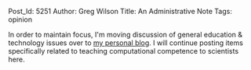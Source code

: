 Post_Id: 5251
Author: Greg Wilson
Title: An Administrative Note
Tags: opinion


<p>In order to maintain focus, I'm moving discussion of general education &amp; technology issues over to <a href="http://third-bit.com/blog/archives/4546.html">my personal blog</a>. I will continue posting items specifically related to teaching computational competence to scientists here.</p>

